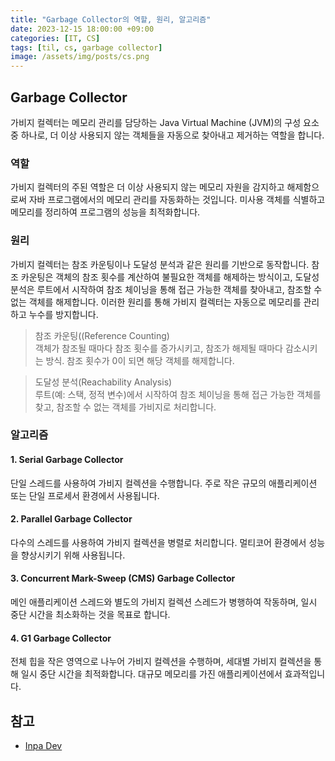 ```yaml
---
title: "Garbage Collector의 역할, 원리, 알고리즘"
date: 2023-12-15 18:00:00 +09:00
categories: [IT, CS]
tags: [til, cs, garbage collector]
image: /assets/img/posts/cs.png
---
```


## Garbage Collector
가비지 컬렉터는 메모리 관리를 담당하는 Java Virtual Machine (JVM)의 구성 요소 중 하나로, 더 이상 사용되지 않는 객체들을 자동으로 찾아내고 제거하는 역할을 합니다.

### 역할
가비지 컬렉터의 주된 역할은 더 이상 사용되지 않는 메모리 자원을 감지하고 해제함으로써 자바 프로그램에서의 메모리 관리를 자동화하는 것입니다. 미사용 객체를 식별하고 메모리를 정리하여 프로그램의 성능을 최적화합니다.

### 원리
가비지 컬렉터는 참조 카운팅이나 도달성 분석과 같은 원리를 기반으로 동작합니다. 참조 카운팅은 객체의 참조 횟수를 계산하여 불필요한 객체를 해제하는 방식이고, 도달성 분석은 루트에서 시작하여 참조 체이닝을 통해 접근 가능한 객체를 찾아내고, 참조할 수 없는 객체를 해제합니다. 이러한 원리를 통해 가비지 컬렉터는 자동으로 메모리를 관리하고 누수를 방지합니다.

> 참조 카운팅((Reference Counting)     
> 객체가 참조될 때마다 참조 횟수를 증가시키고, 참조가 해제될 때마다 감소시키는 방식. 참조 횟수가 0이 되면 해당 객체를 해제합니다.
     
> 도달성 분석(Reachability Analysis)    
> 루트(예: 스택, 정적 변수)에서 시작하여 참조 체이닝을 통해 접근 가능한 객체를 찾고, 참조할 수 없는 객체를 가비지로 처리합니다.


### 알고리즘

#### 1. Serial Garbage Collector
단일 스레드를 사용하여 가비지 컬렉션을 수행합니다. 주로 작은 규모의 애플리케이션 또는 단일 프로세서 환경에서 사용됩니다.

#### 2. Parallel Garbage Collector
다수의 스레드를 사용하여 가비지 컬렉션을 병렬로 처리합니다. 멀티코어 환경에서 성능을 향상시키기 위해 사용됩니다.

#### 3. Concurrent Mark-Sweep (CMS) Garbage Collector
메인 애플리케이션 스레드와 별도의 가비지 컬렉션 스레드가 병행하여 작동하며, 일시 중단 시간을 최소화하는 것을 목표로 합니다.

#### 4. G1 Garbage Collector
전체 힙을 작은 영역으로 나누어 가비지 컬렉션을 수행하며, 세대별 가비지 컬렉션을 통해 일시 중단 시간을 최적화합니다. 대규모 메모리를 가진 애플리케이션에서 효과적입니다.

## 참고

+ [Inpa Dev](https://inpa.tistory.com/entry/JAVA-%E2%98%95-%EA%B0%80%EB%B9%84%EC%A7%80-%EC%BB%AC%EB%A0%89%EC%85%98GC-%EB%8F%99%EC%9E%91-%EC%9B%90%EB%A6%AC-%EC%95%8C%EA%B3%A0%EB%A6%AC%EC%A6%98-%F0%9F%92%AF-%EC%B4%9D%EC%A0%95%EB%A6%AC)